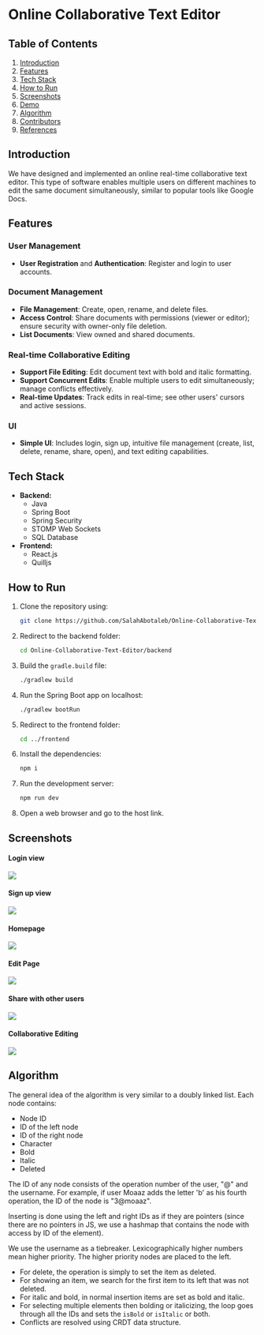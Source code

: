 # Online Collaborative Text Editor

## Table of Contents
1. [Introduction](#introduction)
2. [Features](#features)
3. [Tech Stack](#tech-stack)
4. [How to Run](#how-to-run)
5. [Screenshots](#screenshots)
6. [Demo](#demo)
7. [Algorithm](#algorithm)
8. [Contributors](#contributors)
9. [References](#references)

## Introduction
We have designed and implemented an online real-time collaborative text editor. This type of software enables multiple users on different machines to edit the same document simultaneously, similar to popular tools like Google Docs.

## Features

### User Management
- **User Registration** and **Authentication**: Register and login to user accounts.

### Document Management
- **File Management**: Create, open, rename, and delete files.
- **Access Control**: Share documents with permissions (viewer or editor); ensure security with owner-only file deletion.
- **List Documents**: View owned and shared documents.

### Real-time Collaborative Editing
- **Support File Editing**: Edit document text with bold and italic formatting.
- **Support Concurrent Edits**: Enable multiple users to edit simultaneously; manage conflicts effectively.
- **Real-time Updates**: Track edits in real-time; see other users' cursors and active sessions.

### UI
- **Simple UI**: Includes login, sign up, intuitive file management (create, list, delete, rename, share, open), and text editing capabilities.

## Tech Stack
- **Backend:** 
    - Java
    - Spring Boot
    - Spring Security
    - STOMP Web Sockets
    - SQL Database
- **Frontend:** 
    - React.js
    - Quilljs

## How to Run
1. Clone the repository using:
    ```sh
    git clone https://github.com/SalahAbotaleb/Online-Collaborative-Text-Editor.git
    ```
2. Redirect to the backend folder:
    ```sh
    cd Online-Collaborative-Text-Editor/backend
    ```
3. Build the `gradle.build` file:
    ```sh
    ./gradlew build
    ```
4. Run the Spring Boot app on localhost:
    ```sh
    ./gradlew bootRun
    ```
5. Redirect to the frontend folder:
    ```sh
    cd ../frontend
    ```
6. Install the dependencies:
    ```sh
    npm i
    ```
7. Run the development server:
    ```sh
    npm run dev
    ```
8. Open a web browser and go to the host link.

## Screenshots
#### Login view
![](/Images/Login.PNG)
#### Sign up view
![](/Images/Signup.PNG)
#### Homepage
![](/Images/Homepage.PNG)
#### Edit Page
![](/Images/EditPage.PNG)
#### Share with other users
![](/Images/ShareWithOthers.PNG)
#### Collaborative Editing
![](/Images/OtherUserView.png)

## Algorithm
The general idea of the algorithm is very similar to a doubly linked list. Each node contains:
- Node ID
- ID of the left node
- ID of the right node
- Character
- Bold
- Italic
- Deleted

The ID of any node consists of the operation number of the user, "@" and the username. For example, if user Moaaz adds the letter 'b' as his fourth operation, the ID of the node is "3@moaaz".

Inserting is done using the left and right IDs as if they are pointers (since there are no pointers in JS, we use a hashmap that contains the node with access by ID of the element).

We use the username as a tiebreaker. Lexicographically higher numbers mean higher priority. The higher priority nodes are placed to the left.

- For delete, the operation is simply to set the item as deleted.
- For showing an item, we search for the first item to its left that was not deleted.
- For italic and bold, in normal insertion items are set as bold and italic.
- For selecting multiple elements then bolding or italicizing, the loop goes through all the IDs and sets the `isBold` or `isItalic` or both.
- Conflicts are resolved using CRDT data structure.



